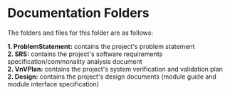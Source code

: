 # Documentation Folders

The folders and files for this folder are as follows:

<b>1. ProblemStatement:</b> contains the project's problem statement <br />
<b>2. SRS:</b> contains the project's software requirements specification/commonality analysis document <br />
<b>2. VnVPlan:</b> contains the project's system verification and validation plan <br />
<b>2. Design:</b> contains the project's design documents (module guide and module interface specification) <br />

